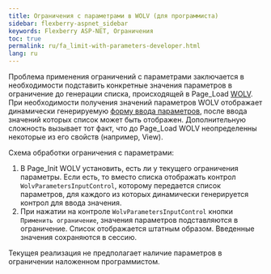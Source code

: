 ```yaml
---
title: Ограничения с параметрами в WOLV (для программиста)
sidebar: flexberry-aspnet_sidebar
keywords: Flexberry ASP-NET, Ограничения
toc: true
permalink: ru/fa_limit-with-parameters-developer.html
lang: ru
---
```


Проблема применения ограничений с параметрами заключается в необходимости подставить конкретные значения параметров в ограничение до генерации списка, происходящей в Page_Load [WOLV](fa_web-object-list-view.html).
При необходимости получения значений параметров WOLV отображает динамически генерируемую [форму ввода параметров](fa_limit-with-parameters-user.html), после ввода значений которых список может быть отображен. Дополнительную сложность вызывает тот факт, что до Page_Load WOLV неопределенны некоторые из его свойств (например, View).

Схема обработки ограничения c параметрами:

1. В Page_Init WOLV установить, есть ли у текущего ограничения параметры. Если есть, то вместо списка отображать контрол `WolvParametersInputControl`, которому передается список параметров, для каждого из которых динамически генерируется контрол для ввода значения.
2. При нажатии на контроле `WolvParametersInputControl` кнопки `Применить ограничение`, значения параметров подставляются в ограничение. Список отображается штатным образом. Введенные значения сохраняются в сессию.

Текущея реализация не предполагает наличие параметров в ограничении наложенном программистом.